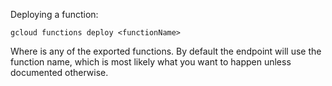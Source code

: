 
Deploying a function:

```gcloud functions deploy <functionName>```

Where <functionName> is any of the exported functions. By default the endpoint will use the function name, which is most likely what you want to happen unless documented otherwise.
